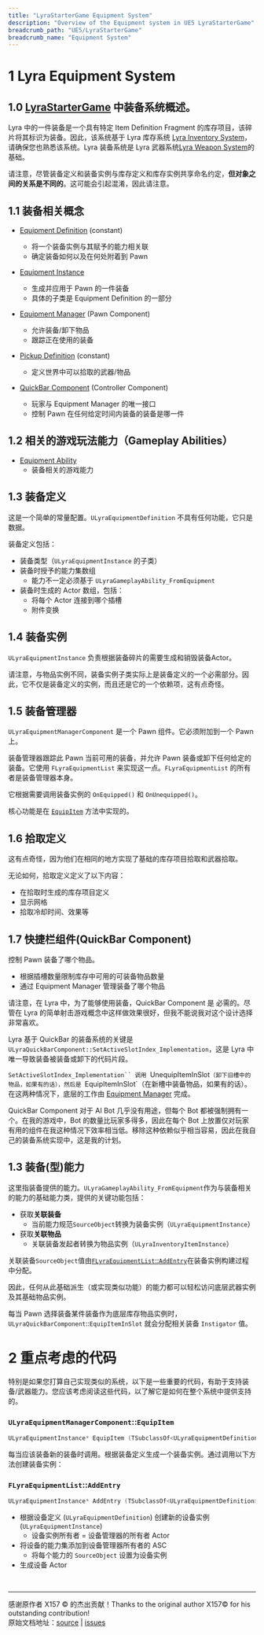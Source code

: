 ```yaml
---
title: "LyraStarterGame Equipment System"
description: "Overview of the Equipment system in UE5 LyraStarterGame"
breadcrumb_path: "UE5/LyraStarterGame"
breadcrumb_name: "Equipment System"
---
```



# 1 Lyra Equipment System

## 1.0 [LyraStarterGame](/UE5/LyraStarterGame/) 中装备系统概述。
Lyra 中的一件装备是一个具有特定 Item Definition Fragment 的库存项目，该碎片将其标识为装备。因此，该系统基于 Lyra 库存系统 [Lyra Inventory System](/UE5/LyraStarterGame/Inventory/)，请确保您也熟悉该系统。Lyra 装备系统是 Lyra 武器系统[Lyra Weapon System](/UE5/LyraStarterGame/Weapons/)的基础。

请注意，尽管装备定义和装备实例与库存定义和库存实例共享命名约定，**但对象之间的关系是不同的**。这可能会引起混淆，因此请注意。

## 1.1 装备相关概念
- [Equipment Definition](#EquipmentDefinition) (constant)
  - 将一个装备实例与其赋予的能力相关联
  - 确定装备如何以及在何处附着到 Pawn

- [Equipment Instance](#EquipmentInstance)
  - 生成并应用于 Pawn 的一件装备
  - 具体的子类是 Equipment Definition 的一部分

- [Equipment Manager](#EquipmentManager) (Pawn Component)
  - 允许装备/卸下物品
  - 跟踪正在使用的装备

- [Pickup Definition](#PickupDefinition) (constant)
  - 定义世界中可以拾取的武器/物品
  
- [QuickBar Component](#QuickBarComponent) (Controller Component)
  - 玩家与 Equipment Manager 的唯一接口
  - 控制 Pawn 在任何给定时间内装备的装备是哪一件

## 1.2 相关的游戏玩法能力（Gameplay Abilities）
- [Equipment Ability](#EquipmentAbility)
  - 装备相关的游戏能力

<a id="EquipmentDefinition"></a>

## 1.3 装备定义
这是一个简单的常量配置。`ULyraEquipmentDefinition` 不具有任何功能，它只是数据。

装备定义包括：
- 装备类型（`ULyraEquipmentInstance` 的子类）
- 装备时授予的能力集数组
    - 能力不一定必须基于 `ULyraGameplayAbility_FromEquipment`
- 装备时生成的 Actor 数组，包括：
    - 将每个 Actor 连接到哪个插槽
    - 附件变换


<a id="EquipmentInstance"></a>
## 1.4 装备实例
`ULyraEquipmentInstance` 负责根据装备碎片的需要生成和销毁装备Actor。

请注意，与物品实例不同，装备实例子类实际上是装备定义的一个必需部分。因此，它不仅是装备定义的实例，而且还是它的一个依赖项，这有点奇怪。

<a id="EquipmentManager"></a>
## 1.5 装备管理器
`ULyraEquipmentManagerComponent` 是一个 Pawn 组件。它必须附加到一个 Pawn 上。

装备管理器跟踪此 Pawn 当前可用的装备，并允许 Pawn 装备或卸下任何给定的装备。它使用 `FLyraEquipmentList` 来实现这一点。`FLyraEquipmentList` 的所有者是装备管理器本身。

它根据需要调用装备实例的 `OnEquipped()` 和 `OnUnequipped()`。

核心功能是在 [`EquipItem`](#EquipmentManagerComponent) 方法中实现的。


<a id="PickupDefinition"></a>
## 1.6 拾取定义
这有点奇怪，因为他们在相同的地方实现了基础的库存项目拾取和武器拾取。

无论如何，拾取定义定义了以下内容：
- 在拾取时生成的库存项目定义
- 显示网格
- 拾取冷却时间、效果等


<a id="QuickBarComponent"></a>
## 1.7 快捷栏组件(QuickBar Component)
控制 Pawn 装备了哪个物品。
- 根据插槽数量限制库存中可用的可装备物品数量
- 通过 Equipment Manager 管理装备了哪个物品

请注意，在 Lyra 中，为了能够使用装备，QuickBar Component 是 必需的。尽管在 Lyra 的简单射击游戏概念中这样做效果很好，但我不能说我对这个设计选择非常喜欢。

Lyra 基于 QuickBar 的装备系统的关键是 `ULyraQuickBarComponent::SetActiveSlotIndex_Implementation`，这是 Lyra 中唯一导致装备被装备或卸下的代码片段。

`SetActiveSlotIndex_Implementation`` 调用 `UnequipItemInSlot`（卸下旧槽中的物品，如果有的话），然后是 `EquipItemInSlot`（在新槽中装备物品，如果有的话）。在这两种情况下，底层的工作由 [Equipment Manager](#EquipmentManager) 完成。

QuickBar Component 对于 AI Bot 几乎没有用途，但每个 Bot 都被强制拥有一个。在我的游戏中，Bot 的数量比玩家多得多，因此在每个 Bot 上放置仅对玩家有用的组件在我这种情况下效率相当低。移除这种依赖似乎相当容易，因此在我自己的装备系统实现中，这是我的计划。


<a id="EquipmentAbility"></a>

## 1.3 装备(型)能力
这里指装备提供的能力。`ULyraGameplayAbility_FromEquipment`作为与装备相关的能力的基础能力类，提供的关键功能包括：
- 获取**关联装备**
    - 当前能力规范`SourceObject`转换为装备实例（`ULyraEquipmentInstance`）
- 获取**关联物品**
    - 关联装备发起者转换为物品实例（`ULyraInventoryItemInstance`）

关联装备`SourceObject`值由[`FLyraEquipmentList`::`AddEntry`](#EquipmentList_AddEntry)在装备实例构建过程中分配。

因此，任何从此基础派生（或实现类似功能）的能力都可以轻松访问底层武器实例及其基础物品实例。

每当 Pawn 选择装备某件装备作为底层库存物品实例时，`ULyraQuickBarComponent`::`EquipItemInSlot` 就会分配相关装备 `Instigator` 值。



# 2 重点考虑的代码
特别是如果您打算自己实现类似的系统，以下是一些重要的代码，有助于支持装备/武器能力。您应该考虑阅读这些代码，以了解它是如何在整个系统中提供支持的。

<a id="EquipmentManagerComponent"></a>
### `ULyraEquipmentManagerComponent`::`EquipItem`

```c++
ULyraEquipmentInstance* EquipItem (TSubclassOf<ULyraEquipmentDefinition> EquipmentDefinition);
```

每当应该装备新的装备时调用。根据装备定义生成一个装备实例。通过调用以下方法创建装备实例：

<a id="EquipmentList_AddEntry"></a>
### `FLyraEquipmentList`::`AddEntry`

```c++
ULyraEquipmentInstance* AddEntry (TSubclassOf<ULyraEquipmentDefinition> EquipmentDefinition);
```

- 根据设备定义 (`ULyraEquipmentDefinition`) 创建新的设备实例 (`ULyraEquipmentInstance`)
    - 设备实例所有者 = 设备管理器的所有者 Actor
- 将设备的能力集添加到设备管理器所有者的 ASC
    - 将每个能力的 `SourceObject` 设置为设备实例
- 生成设备 Actor



<br/>
<hr/>
<div class="container">
    <p> 感谢原作者 X157 &copy; 的杰出贡献！Thanks to the original author X157&copy; for his outstanding contribution!<br/>
        原始文档地址：<a href="https://x157.github.io">source</a> | <a href="https://github.com/x157/x157.github.io/issues">issues</a>
    </p>
</div>